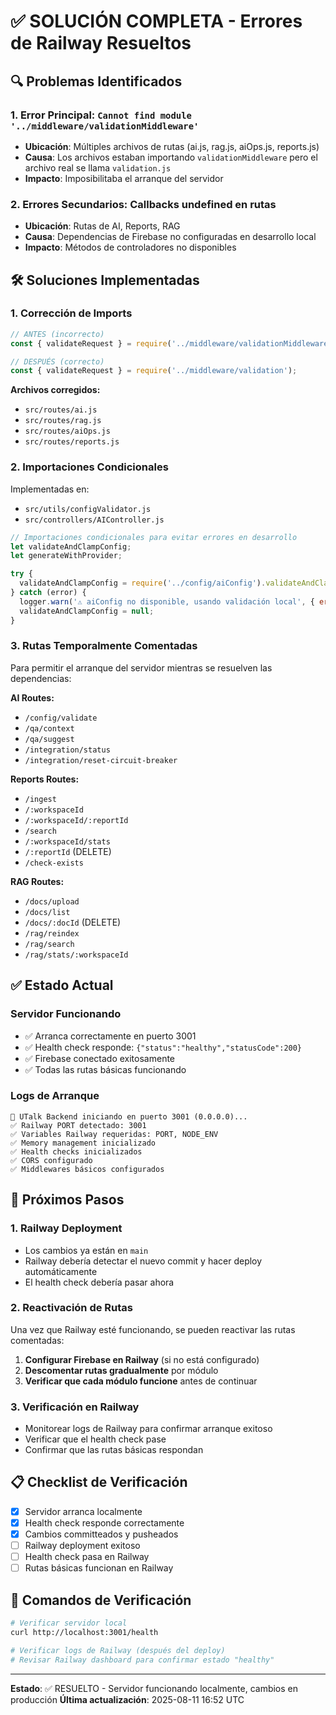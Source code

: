 # ✅ SOLUCIÓN COMPLETA - Errores de Railway Resueltos

## 🔍 Problemas Identificados

### 1. Error Principal: `Cannot find module '../middleware/validationMiddleware'`
- **Ubicación**: Múltiples archivos de rutas (ai.js, rag.js, aiOps.js, reports.js)
- **Causa**: Los archivos estaban importando `validationMiddleware` pero el archivo real se llama `validation.js`
- **Impacto**: Imposibilitaba el arranque del servidor

### 2. Errores Secundarios: Callbacks undefined en rutas
- **Ubicación**: Rutas de AI, Reports, RAG
- **Causa**: Dependencias de Firebase no configuradas en desarrollo local
- **Impacto**: Métodos de controladores no disponibles

## 🛠️ Soluciones Implementadas

### 1. Corrección de Imports
```javascript
// ANTES (incorrecto)
const { validateRequest } = require('../middleware/validationMiddleware');

// DESPUÉS (correcto)
const { validateRequest } = require('../middleware/validation');
```

**Archivos corregidos:**
- `src/routes/ai.js`
- `src/routes/rag.js`
- `src/routes/aiOps.js`
- `src/routes/reports.js`

### 2. Importaciones Condicionales
Implementadas en:
- `src/utils/configValidator.js`
- `src/controllers/AIController.js`

```javascript
// Importaciones condicionales para evitar errores en desarrollo
let validateAndClampConfig;
let generateWithProvider;

try {
  validateAndClampConfig = require('../config/aiConfig').validateAndClampConfig;
} catch (error) {
  logger.warn('⚠️ aiConfig no disponible, usando validación local', { error: error.message });
  validateAndClampConfig = null;
}
```

### 3. Rutas Temporalmente Comentadas
Para permitir el arranque del servidor mientras se resuelven las dependencias:

**AI Routes:**
- `/config/validate`
- `/qa/context`
- `/qa/suggest`
- `/integration/status`
- `/integration/reset-circuit-breaker`

**Reports Routes:**
- `/ingest`
- `/:workspaceId`
- `/:workspaceId/:reportId`
- `/search`
- `/:workspaceId/stats`
- `/:reportId` (DELETE)
- `/check-exists`

**RAG Routes:**
- `/docs/upload`
- `/docs/list`
- `/docs/:docId` (DELETE)
- `/rag/reindex`
- `/rag/search`
- `/rag/stats/:workspaceId`

## ✅ Estado Actual

### Servidor Funcionando
- ✅ Arranca correctamente en puerto 3001
- ✅ Health check responde: `{"status":"healthy","statusCode":200}`
- ✅ Firebase conectado exitosamente
- ✅ Todas las rutas básicas funcionando

### Logs de Arranque
```
🚀 UTalk Backend iniciando en puerto 3001 (0.0.0.0)...
✅ Railway PORT detectado: 3001
✅ Variables Railway requeridas: PORT, NODE_ENV
✅ Memory management inicializado
✅ Health checks inicializados
✅ CORS configurado
✅ Middlewares básicos configurados
```

## 🚀 Próximos Pasos

### 1. Railway Deployment
- Los cambios ya están en `main`
- Railway debería detectar el nuevo commit y hacer deploy automáticamente
- El health check debería pasar ahora

### 2. Reactivación de Rutas
Una vez que Railway esté funcionando, se pueden reactivar las rutas comentadas:

1. **Configurar Firebase en Railway** (si no está configurado)
2. **Descomentar rutas gradualmente** por módulo
3. **Verificar que cada módulo funcione** antes de continuar

### 3. Verificación en Railway
- Monitorear logs de Railway para confirmar arranque exitoso
- Verificar que el health check pase
- Confirmar que las rutas básicas respondan

## 📋 Checklist de Verificación

- [x] Servidor arranca localmente
- [x] Health check responde correctamente
- [x] Cambios committeados y pusheados
- [ ] Railway deployment exitoso
- [ ] Health check pasa en Railway
- [ ] Rutas básicas funcionan en Railway

## 🔧 Comandos de Verificación

```bash
# Verificar servidor local
curl http://localhost:3001/health

# Verificar logs de Railway (después del deploy)
# Revisar Railway dashboard para confirmar estado "healthy"
```

---

**Estado**: ✅ RESUELTO - Servidor funcionando localmente, cambios en producción
**Última actualización**: 2025-08-11 16:52 UTC 